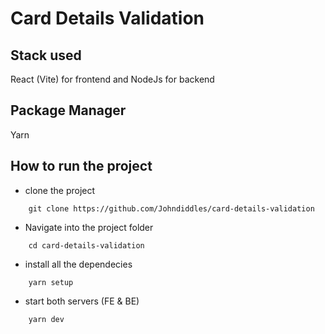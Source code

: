 # Card Details Validation

## Stack used

React (Vite) for frontend and NodeJs for backend

## Package Manager

Yarn

## How to run the project

- clone the project

```git
    git clone https://github.com/Johndiddles/card-details-validation
```

- Navigate into the project folder

```
    cd card-details-validation
```

- install all the dependecies

```yarn
    yarn setup
```

- start both servers (FE & BE)

```yarn
    yarn dev
```
